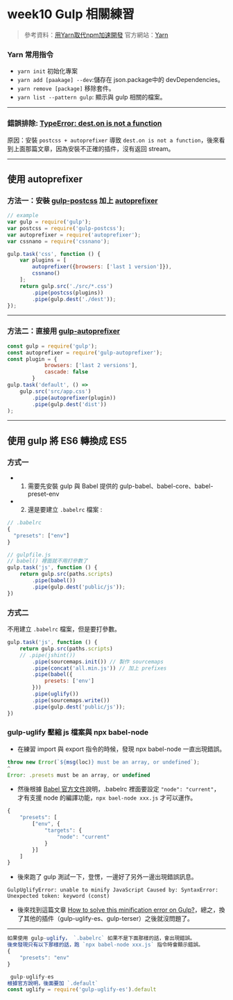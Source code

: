 # week10 Gulp 相關練習

> 參考資料：[用Yarn取代npm加速開發](https://ithelp.ithome.com.tw/articles/10191745) 
> 官方網站：[Yarn](https://yarnpkg.com/zh-Hans/)

### Yarn 常用指令

- `yarn init` 初始化專案
- `yarn add [paakage] --dev`:儲存在 json.package中的 devDependencies。
- `yarn remove [package]` 移除套件。
- `yarn list --pattern gulp`: 顯示與 gulp 相關的檔案。

---

### 錯誤排除: [TypeError: dest.on is not a function](https://stackoverflow.com/questions/38253949/gulp-imagemin-dest-on-is-not-a-function-error)

原因：安裝 `postcss + autoprefixer` 導致 `dest.on is not a function`，後來看到上面那篇文章，因為安裝不正確的插件，沒有返回 stream。

---

## 使用 autoprefixer

### 方法一：安裝 [gulp-postcss](https://yarnpkg.com/zh-Hans/package/gulp-postcss) 加上 [autoprefixer](https://yarnpkg.com/zh-Hans/package/autoprefixer)

```js
// example
var gulp = require('gulp');
var postcss = require('gulp-postcss');
var autoprefixer = require('autoprefixer');
var cssnano = require('cssnano');

gulp.task('css', function () {
    var plugins = [
        autoprefixer({browsers: ['last 1 version']}),
        cssnano()
    ];
    return gulp.src('./src/*.css')
        .pipe(postcss(plugins))
        .pipe(gulp.dest('./dest'));
});
```

---

### 方法二：直接用 [gulp-autoprefixer](https://yarnpkg.com/zh-Hans/package/gulp-autoprefixer)

```js
const gulp = require('gulp');
const autoprefixer = require('gulp-autoprefixer');
const plugin = {
            browsers: ['last 2 versions'],
            cascade: false
        }
gulp.task('default', () =>
    gulp.src('src/app.css')
        .pipe(autoprefixer(plugin))
        .pipe(gulp.dest('dist'))
);
```

---

## 使用 gulp 將 ES6 轉換成 ES5

### 方式一

- 1. 需要先安裝 gulp 與 Babel 提供的 gulp-babel、babel-core、babel-preset-env
- 2. 還是要建立 `.babelrc` 檔案 :

```js
// .babelrc
{
  "presets": ["env"]
}

// gulpfile.js
// babel() 裡面就不用打參數了
gulp.task('js', function () {
    return gulp.src(paths.scripts)
        .pipe(babel())
        .pipe(gulp.dest('public/js'));
})
```


### 方式二

不用建立 `.babelrc` 檔案，但是要打參數。

```js
gulp.task('js', function () {
    return gulp.src(paths.scripts)
    // .pipe(jshint())
        .pipe(sourcemaps.init()) // 製作 sourcemaps
        .pipe(concat('all.min.js')) // 加上 prefixes
        .pipe(babel({
            presets: ['env']
        }))
        .pipe(uglify())
        .pipe(sourcemaps.write())
        .pipe(gulp.dest('public/js'));
})
```

### gulp-uglify 壓縮 js 檔案與 npx babel-node


- 在練習 import 與 export 指令的時候，發現 npx babel-node 一直出現錯誤。

```js
throw new Error(`${msg(loc)} must be an array, or undefined`);
^
Error: .presets must be an array, or undefined
```

- 然後根據 [Babel 官方文件](https://new.babeljs.io/docs/en/next/babel-preset-env.html#how-it-works)說明，.babelrc 裡面要設定 `"node": "current"`，才有支援 node 的編譯功能，`npx bael-node xxx.js` 才可以運作。

```js
{
    "presets": [
        ["env", {
            "targets": {
                "node": "current"
            }
        }]
    ]
}
```

- 後來跑了 gulp 測試一下，登愣，一邊好了另外一邊出現錯誤訊息。

`GulpUglifyError: unable to minify JavaScript Caused by: SyntaxError: Unexpected token: keyword (const)`

- 後來找到這篇文章 [How to solve this minification error on Gulp?](https://stackoverflow.com/questions/38886840/how-to-solve-this-minification-error-on-gulp)，總之，換了其他的插件（gulp-uglify-es、gulp-terser）之後就沒問題了。


---

<!-- note -->

```js
如果使用 gulp-uglify， `.babelrc` 如果不是下面那樣的話，會出現錯誤。
後來發現只有以下那樣的話，跑 `npx babel-node xxx.js` 指令時會顯示錯誤。
{
    "presets": "env"
}
```

```js
 gulp-uglify-es
根據官方說明，後面要加 `.default`
const uglify = require('gulp-uglify-es').default
```